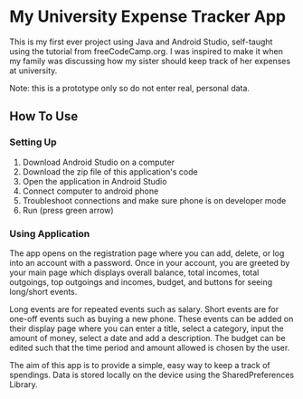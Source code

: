 # My University Expense Tracker App

This is my first ever project using Java and Android Studio, self-taught using the tutorial from freeCodeCamp.org. I was inspired to make it when my 
family was discussing how my sister should keep track of her expenses at university.

Note: this is a prototype only so do not enter real, personal data.

## How To Use

### Setting Up

1. Download Android Studio on a computer
2. Download the zip file of this application's code 
3. Open the application in Android Studio
4. Connect computer to android phone
5. Troubleshoot connections and make sure phone is on developer mode
6. Run (press green arrow)

### Using Application

The app opens on the registration page where you can add, delete, or log into an account with a password. Once in your account, you are greeted by your main page which displays overall balance, total incomes, total outgoings, top outgoings and incomes, budget, and buttons for seeing long/short events.

Long events are for repeated events such as salary. Short events are for one-off events such as buying a new phone. These events can be added on their display page where you can enter a title, select a category, input the amount of money, select a date and add a description. The budget can be edited such that the time period and amount allowed is chosen by the user.

The aim of this app is to provide a simple, easy way to keep a track of spendings. Data is stored locally on the device using the SharedPreferences Library.
